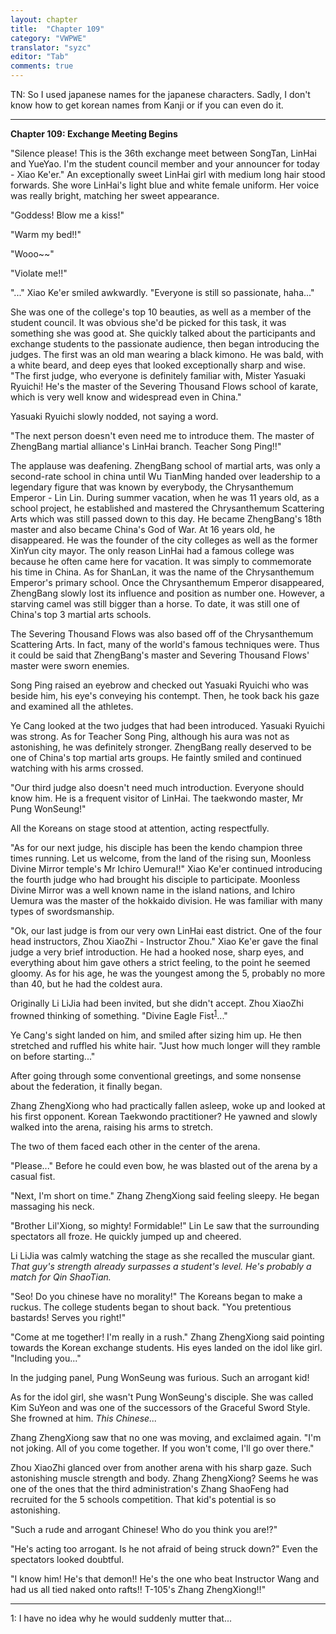 ```yaml
---
layout: chapter
title:  "Chapter 109"
category: "VWPWE"
translator: "syzc"
editor: "Tab"
comments: true
---
```


TN: So I used japanese names for the japanese characters. Sadly, I don't know how to get korean names from Kanji or if you can even do it.

---

**Chapter 109: Exchange Meeting Begins**

"Silence please! This is the 36th exchange meet between SongTan, LinHai and YueYao. I'm the student council member and your announcer for today - Xiao Ke'er." An exceptionally sweet LinHai girl with medium long hair stood forwards. She wore LinHai's light blue and white female uniform. Her voice was really bright, matching her sweet appearance.

"Goddess! Blow me a kiss!"

"Warm my bed!!"

"Wooo~~"

"Violate me!!"

"..." Xiao Ke'er smiled awkwardly. "Everyone is still so passionate, haha..."

She was one of the college's top 10 beauties, as well as a member of the student council. It was obvious she'd be picked for this task, it was something she was good at. She quickly talked about the participants and exchange students to the passionate audience, then began introducing the judges. The first was an old man wearing a black kimono. He was bald, with a white beard, and deep eyes that looked exceptionally sharp and wise. "The first judge, who everyone is definitely familiar with, Mister Yasuaki Ryuichi! He's the master of the Severing Thousand Flows school of karate, which is very well know and widespread even in China." 

Yasuaki Ryuichi slowly nodded, not saying a word.

"The next person doesn't even need me to introduce them. The master of ZhengBang martial alliance's LinHai branch. Teacher Song Ping!!"

The applause was deafening. ZhengBang school of martial arts, was only a second-rate school in china until Wu TianMing handed over leadership to a legendary figure that was known by everybody, the Chrysanthemum Emperor - Lin Lin. During summer vacation, when he was 11 years old, as a school project, he established and mastered the Chrysanthemum Scattering Arts which was still passed down to this day. He became ZhengBang's 18th master and also became China's God of War. At 16 years old, he disappeared. He was the founder of the city colleges as well as the former XinYun city mayor. The only reason LinHai had a famous college was because he often came here for vacation. It was simply to commemorate his time in China. As for ShanLan, it was the name of the Chrysanthemum Emperor's primary school. Once the Chrysanthemum Emperor disappeared, ZhengBang slowly lost its influence and position as number one. However, a starving camel was still bigger than a horse. To date, it was still one of China's top 3 martial arts schools.

The Severing Thousand Flows was also based off of the Chrysanthemum Scattering Arts. In fact, many of the world's famous techniques were. Thus it could be said that ZhengBang's master and Severing Thousand Flows' master were sworn enemies.

Song Ping raised an eyebrow and checked out Yasuaki Ryuichi who was beside him, his eye's conveying his contempt. Then, he took back his gaze and examined all the athletes.

Ye Cang looked at the two judges that had been introduced. Yasuaki Ryuichi was strong. As for Teacher Song Ping, although his aura was not as astonishing, he was definitely stronger. ZhengBang really deserved to be one of China's top martial arts groups. He faintly smiled and continued watching with his arms crossed.

"Our third judge also doesn't need much introduction. Everyone should know him. He is a frequent visitor of LinHai. The taekwondo master, Mr Pung WonSeung!"

All the Koreans on stage stood at attention, acting respectfully.

"As for our next judge, his disciple has been the kendo champion three times running. Let us welcome, from the land of the rising sun, Moonless Divine Mirror temple's Mr Ichiro Uemura!!" Xiao Ke'er continued introducing the fourth judge who had brought his disciple to participate. Moonless Divine Mirror was a well known name in the island nations, and Ichiro Uemura was the master of the hokkaido division. He was familiar with many types of swordsmanship.

"Ok, our last judge is from our very own LinHai east district. One of the four head instructors, Zhou XiaoZhi - Instructor Zhou." Xiao Ke'er gave the final judge a very brief introduction. He had a hooked nose, sharp eyes, and everything about him gave others a strict feeling, to the point he seemed gloomy. As for his age, he was the youngest among the 5, probably no more than 40, but he had the coldest aura.

Originally Li LiJia had been invited, but she didn't accept. Zhou XiaoZhi frowned thinking of something. "Divine Eagle Fist<sup>[1](#footnote1)</sup>..."

Ye Cang's sight landed on him, and smiled after sizing him up. He then stretched and ruffled his white hair. "Just how much longer will they ramble on before starting..."

After going through some conventional greetings, and some nonsense about the federation, it finally began.

Zhang ZhengXiong who had practically fallen asleep, woke up and looked at his first opponent. Korean Taekwondo practitioner? He yawned and slowly walked into the arena, raising his arms to stretch. 

The two of them faced each other in the center of the arena.

"Please..." Before he could even bow, he was blasted out of the arena by a casual fist.

"Next, I'm short on time." Zhang ZhengXiong said feeling sleepy. He began massaging his neck.

"Brother Lil'Xiong, so mighty! Formidable!" Lin Le saw that the surrounding spectators all froze. He quickly jumped up and cheered.

Li LiJia was calmly watching the stage as she recalled the muscular giant. *That guy's strength already surpasses a student's level. He's probably a match for Qin ShaoTian.*

"Seo! Do you chinese have no morality!" The Koreans began to make a ruckus. The college students began to shout back. "You pretentious bastards! Serves you right!"

"Come at me together! I'm really in a rush." Zhang ZhengXiong said pointing towards the Korean exchange students. His eyes landed on the idol like girl. "Including you..."

In the judging panel, Pung WonSeung was furious. Such an arrogant kid!

As for the idol girl, she wasn't Pung WonSeung's disciple. She was called Kim SuYeon and was one of the successors of the Graceful Sword Style. She frowned at him. *This Chinese...*

Zhang ZhengXiong saw that no one was moving, and exclaimed again. "I'm not joking. All of you come together. If you won't come, I'll go over there."

Zhou XiaoZhi glanced over from another arena with his sharp gaze. Such astonishing muscle strength and body. Zhang ZhengXiong? Seems he was one of the ones that the third administration's Zhang ShaoFeng had recruited for the 5 schools competition. That kid's potential is so astonishing.

"Such a rude and arrogant Chinese! Who do you think you are!?"

"He's acting too arrogant. Is he not afraid of being struck down?" Even the spectators looked doubtful.

"I know him! He's that demon!! He's the one who beat Instructor Wang and had us all tied naked onto rafts!! T-105's Zhang ZhengXiong!!"

---

<a name="footnote1">1</a>: I have no idea why he would suddenly mutter that...